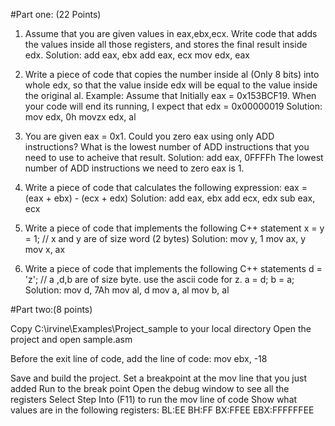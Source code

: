 #Part one: (22 Points)

1. Assume that you are given values in eax,ebx,ecx. Write code that adds the values inside all those registers, and stores the final result inside edx.
Solution: add eax, ebx
	  add eax, ecx
	  mov edx, eax

2. Write a piece of code that copies the number inside al (Only 8 bits) into whole edx, so that the value inside edx will be equal to the value inside the original al. 
Example: Assume that Initially eax = 0x153BCF19. When your code will end its running, I expect that edx = 0x00000019
Solution: mov edx, 0h
	  movzx edx, al


3. You are given eax = 0x1. Could you zero eax using only ADD instructions? What is the lowest number of ADD instructions that you need to use to acheive that result.
Solution: add eax, 0FFFFh
    	  The lowest number of ADD instructions we need to zero eax is 1.


4. Write a piece of code that calculates the following expression: eax = (eax + ebx) - (ecx + edx)
Solution: add eax, ebx
	  add ecx, edx
	  sub eax, ecx


5. Write a piece of code that implements the following C++ statement x = y = 1; // x and y are of size word (2 bytes)
Solution: mov y, 1
	  mov ax, y
	  mov x, ax


6. Write a piece of code that implements the following C++ statements
d = 'z'; // a ,d,b are of size byte. use the ascii code for z.
a = d;
b = a;
Solution: mov d, 7Ah
	  mov al, d
	  mov a, al
	  mov b, al

#Part two:(8 points)

Copy C:\irvine\Examples\Project_sample to your local directory
Open the project and open sample.asm
  
Before the exit line of code, add the line of code: 
mov ebx, -18

Save and build the project. 
Set a breakpoint at the mov line that you just added
Run to the break point
Open the debug window to see all the registers
Select Step Into (F11) to run the mov line of code
Show what values are in the following registers:
BL:EE
BH:FF
BX:FFEE
EBX:FFFFFFEE


 
